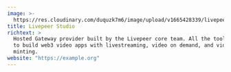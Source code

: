 ```yaml
---
image: >-
  https://res.cloudinary.com/duquzk7m6/image/upload/v1665428339/livepeer-studio_ojqw7s.svg
title: Livepeer Studio
richtext: >
  Hosted Gateway provider built by the Livepeer core team. All the tools needed
  to build web3 video apps with livestreaming, video on demand, and video NFT
  minting.
website: "https://example.org"
---
```

